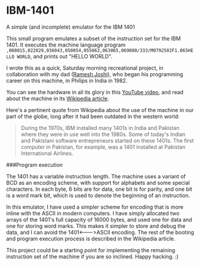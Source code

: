# IBM-1401
A simple (and incomplete) emulator for the IBM 1401

This small program emulates a subset of the instruction set for the IBM 1401. It executes the machine language program `,008015,022029,036043,050054,055062,063065,069080/333/M0792502F1.065HELLO WORLD`, and prints out "HELLO WORLD".

I wrote this as a quick, Saturday morning recreational project, in collaboration with my dad ([Ramesh Joshi](http://www.consult400.com/myprofile.htm)), who began his programming career on this machine, in Philips in India in 1982.

You can see the hardware in all its glory in this [YouTube video](https://www.youtube.com/watch?v=PwftXqJu8hs), and read about the machine in its [Wikipedia article](https://en.wikipedia.org/wiki/IBM_1401).

Here's a pertinent quote from Wikipedia about the use of the machine in our part of the globe, long after it had been outdated in the western world:

> During the 1970s, IBM installed many 1401s in India and Pakistan where they were in use well into the 1980s. Some of today's Indian and Pakistani software entrepreneurs started on these 1401s. The first computer in Pakistan, for example, was a 1401 installed at Pakistan International Airlines.

###Program execution

The 1401 has a variable instruction length. The machine uses a variant of BCD as an encoding scheme, with support for alphabets and some special characters. In each byte, 6 bits are for data, one bit is for parity, and one bit is a word mark bit, which is used to denote the beginning of an instruction.

In this emulator, I have used a simpler scheme for encoding that is more inline with the ASCII in modern computers. I have simply allocated two arrays of the 1401's full capacity of 16000 bytes, and used one for data and one for storing word marks. This makes it simpler to store and debug the data, and I can avoid the 1401<--->ASCII encoding. The rest of the booting and program execution process is described in the Wikipedia article.

This project could be a starting point for implementing the remaining instruction set of the machine if you are so inclined. Happy hacking. :)
